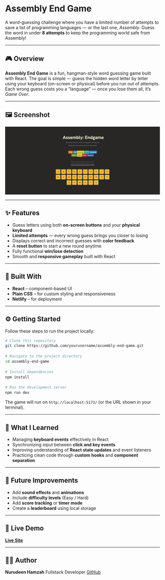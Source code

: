 # Assembly End Game

A word-guessing challenge where you have a limited number of attempts to save a list of programming languages — or the last one, *Assembly*.
Guess the word in under **8 attempts** to keep the programming world safe from Assembly!

---

## 🎮 Overview

**Assembly End Game** is a fun, hangman-style word guessing game built with React.
The goal is simple — guess the hidden word letter by letter using your keyboard (on-screen or physical) before you run out of attempts.
Each wrong guess costs you a “language” — once you lose them all, it’s *Game Over*.

---

## 🖼️ Screenshot

![Assembly End Game Screenshot](./game-screenshot.png)

---

## ✨ Features

* Guess letters using both **on-screen buttons** and your **physical keyboard**
* **Limited attempts** — every wrong guess brings you closer to losing
* Displays correct and incorrect guesses with **color feedback**
* A **reset button** to start a new round anytime
* Fully functional **win/lose detection**
* Smooth and **responsive gameplay** built with React

---

## 🧰 Built With

* **React** – component-based UI
* **Plain CSS** – for custom styling and responsiveness
* **Netlify** – for deployment 

---

## ⚙️ Getting Started

Follow these steps to run the project locally:

```bash
# Clone this repository
git clone https://github.com/yourusername/assembly-end-game.git

# Navigate to the project directory
cd assembly-end-game

# Install dependencies
npm install

# Run the development server
npm run dev
```

The game will run on `http://localhost:5173/` (or the URL shown in your terminal).

---

## 🧠 What I Learned

* Managing **keyboard events** effectively in React
* Synchronizing input between **click and key events**
* Improving understanding of **React state updates** and event listeners
* Practicing clean code through **custom hooks** and **component separation**

---

## 🚀 Future Improvements

* Add **sound effects** and **animations**
* Include **difficulty levels** (Easy / Hard)
* Add **score tracking** or **timer mode**
* Create a **leaderboard** using local storage

---

## 🔗 Live Demo

[**Live Site**](https://assembly-end-game-hangman.netlify.app/)

---

## 🧑‍💻 Author

**Nurudeen Hamzah**
Fullstack Developer
[GitHub](https://github.com/HamDean)
